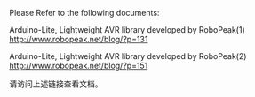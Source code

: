 Please Refer to the following documents:

Arduino-Lite, Lightweight AVR library developed by RoboPeak(1)
http://www.robopeak.net/blog/?p=131

Arduino-Lite, Lightweight AVR library developed by RoboPeak(2)
http://www.robopeak.net/blog/?p=151

请访问上述链接查看文档。